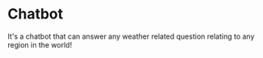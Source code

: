 # Chatbot
It's a chatbot that can answer any weather related question relating to any region in the world!
